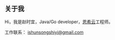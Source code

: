 ## 关于我
Hi，我是赵时宜，Java/Go developer，[恩希云](https://cloud.tencent.com/product/tcm)工程师。

工作联系： ishunsongshiyi@gmail.com
<!--
## 出版物
| 标题       |类型        |出版社   |链接        |
| ----------- |----------- |----------- |----------- |
||在线教程|电子工业出版社||
||电子书籍||在线阅读|


## 演讲分享 (部分)
|年份          |城市        |会议         | 分享主题    |讲稿         |视频       |
| ----------- |----------- |----------- |----------- |----------- |----------- |
|2022||||      ||

## 开源项目
|项目         |角色        |  网站   | GitHub     |
| ----------- |----------- |----------- |----------- |
|  | Contributor |   |  |
-->